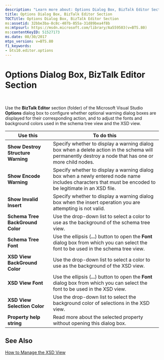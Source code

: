```yaml
---
description: "Learn more about: Options Dialog Box, BizTalk Editor Section"
title: Options Dialog Box, BizTalk Editor Section
TOCTitle: Options Dialog Box, BizTalk Editor Section
ms:assetid: 32bbe3ba-8c8c-407b-855a-31d89bea4f8b
ms:mtpsurl: https://msdn.microsoft.com/library/Aa559503(v=BTS.80)
ms:contentKeyID: 51527173
ms.date: 08/30/2017
mtps_version: v=BTS.80
f1_keywords:
- bts10.editor.options
---
```


# Options Dialog Box, BizTalk Editor Section

 

Use the **BizTalk Editor** section (folder) of the Microsoft Visual Studio **Options** dialog box to configure whether optional warning dialog boxes are displayed for their corresponding action, and to adjust the fonts and background colors used in the schema tree view and the XSD view.

<table>
<thead>
<tr class="header">
<th>Use this</th>
<th>To do this</th>
</tr>
</thead>
<tbody>
<tr class="odd">
<td><strong>Show Destroy Structure Warning</strong></td>
<td>Specify whether to display a warning dialog box when a delete action in the schema will permanently destroy a node that has one or more child nodes.</td>
</tr>
<tr class="even">
<td><strong>Show Encode Warning</strong></td>
<td>Specify whether to display a warning dialog box when a newly entered node name includes characters that must be encoded to be legitimate in an XSD file.</td>
</tr>
<tr class="odd">
<td><strong>Show Invalid Insert</strong></td>
<td>Specify whether to display a warning dialog box when the insert operation you are attempting is not valid.</td>
</tr>
<tr class="even">
<td><strong>Schema Tree BackGround Color</strong></td>
<td>Use the drop-down list to select a color to use as the background of the schema tree view.</td>
</tr>
<tr class="odd">
<td><strong>Schema Tree Font</strong></td>
<td>Use the ellipsis (<strong>...</strong>) button to open the <strong>Font</strong> dialog box from which you can select the font to be used in the schema tree view.</td>
</tr>
<tr class="even">
<td><strong>XSD View BackGround Color</strong></td>
<td>Use the drop-down list to select a color to use as the background of the XSD view.</td>
</tr>
<tr class="odd">
<td><strong>XSD View Font</strong></td>
<td>Use the ellipsis (<strong>...</strong>) button to open the <strong>Font</strong> dialog box from which you can select the font to be used in the XSD view.</td>
</tr>
<tr class="even">
<td><strong>XSD View Selection Color</strong></td>
<td>Use the drop-down list to select the background color of selections in the XSD view.</td>
</tr>
<tr class="odd">
<td><strong>Property help string</strong></td>
<td>Read more about the selected property without opening this dialog box.</td>
</tr>
</tbody>
</table>


## See Also

[How to Manage the XSD View](https://msdn.microsoft.com/library/aa559495\(v=bts.80\))

